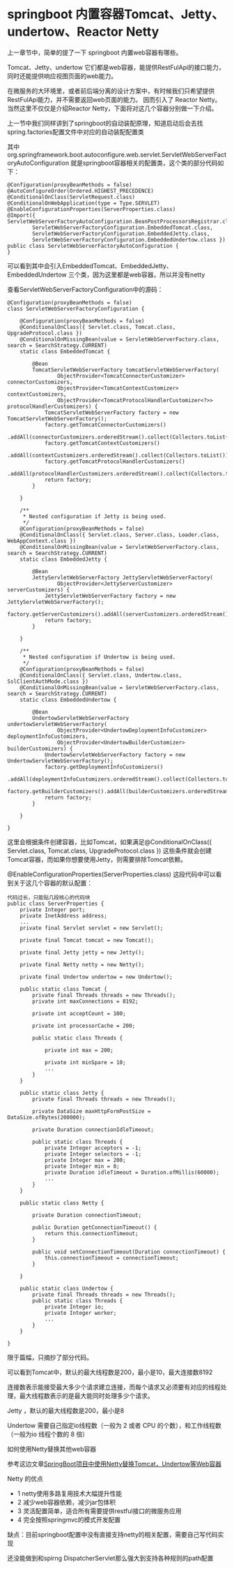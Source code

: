 # springboot 内置容器Tomcat、Jetty、undertow、Reactor Netty

上一章节中，简单的提了一下 springboot 内置web容器有哪些。

Tomcat、Jetty、undertow 它们都是web容器，能提供RestFulApi的接口能力，同时还能提供响应视图页面的web能力。

在微服务的大环境里，或者前后端分离的设计方案中，有时候我们只希望提供RestFulApi能力，并不需要返回web页面的能力。
因而引入了 Reactor Netty。当然这里不仅仅是介绍Reactor Netty，下面将对这几个容器分别做一下介绍。

上一节中我们同样讲到了springboot的自动装配原理，知道启动后会去找spring.factories配置文件中对应的自动装配配置类

其中org.springframework.boot.autoconfigure.web.servlet.ServletWebServerFactoryAutoConfiguration 就是springboot容器相关的配置类，这个类的部分代码如下：

```
@Configuration(proxyBeanMethods = false)
@AutoConfigureOrder(Ordered.HIGHEST_PRECEDENCE)
@ConditionalOnClass(ServletRequest.class)
@ConditionalOnWebApplication(type = Type.SERVLET)
@EnableConfigurationProperties(ServerProperties.class)
@Import({ ServletWebServerFactoryAutoConfiguration.BeanPostProcessorsRegistrar.class,
		ServletWebServerFactoryConfiguration.EmbeddedTomcat.class,
		ServletWebServerFactoryConfiguration.EmbeddedJetty.class,
		ServletWebServerFactoryConfiguration.EmbeddedUndertow.class })
public class ServletWebServerFactoryAutoConfiguration {
}

```

可以看到其中会引入EmbeddedTomcat、EmbeddedJetty、EmbeddedUndertow 三个类，因为这里都是web容器，所以并没有netty

查看ServletWebServerFactoryConfiguration中的源码：

```
@Configuration(proxyBeanMethods = false)
class ServletWebServerFactoryConfiguration {

	@Configuration(proxyBeanMethods = false)
	@ConditionalOnClass({ Servlet.class, Tomcat.class, UpgradeProtocol.class })
	@ConditionalOnMissingBean(value = ServletWebServerFactory.class, search = SearchStrategy.CURRENT)
	static class EmbeddedTomcat {

		@Bean
		TomcatServletWebServerFactory tomcatServletWebServerFactory(
				ObjectProvider<TomcatConnectorCustomizer> connectorCustomizers,
				ObjectProvider<TomcatContextCustomizer> contextCustomizers,
				ObjectProvider<TomcatProtocolHandlerCustomizer<?>> protocolHandlerCustomizers) {
			TomcatServletWebServerFactory factory = new TomcatServletWebServerFactory();
			factory.getTomcatConnectorCustomizers()
					.addAll(connectorCustomizers.orderedStream().collect(Collectors.toList()));
			factory.getTomcatContextCustomizers()
					.addAll(contextCustomizers.orderedStream().collect(Collectors.toList()));
			factory.getTomcatProtocolHandlerCustomizers()
					.addAll(protocolHandlerCustomizers.orderedStream().collect(Collectors.toList()));
			return factory;
		}

	}

	/**
	 * Nested configuration if Jetty is being used.
	 */
	@Configuration(proxyBeanMethods = false)
	@ConditionalOnClass({ Servlet.class, Server.class, Loader.class, WebAppContext.class })
	@ConditionalOnMissingBean(value = ServletWebServerFactory.class, search = SearchStrategy.CURRENT)
	static class EmbeddedJetty {

		@Bean
		JettyServletWebServerFactory JettyServletWebServerFactory(
				ObjectProvider<JettyServerCustomizer> serverCustomizers) {
			JettyServletWebServerFactory factory = new JettyServletWebServerFactory();
			factory.getServerCustomizers().addAll(serverCustomizers.orderedStream().collect(Collectors.toList()));
			return factory;
		}

	}

	/**
	 * Nested configuration if Undertow is being used.
	 */
	@Configuration(proxyBeanMethods = false)
	@ConditionalOnClass({ Servlet.class, Undertow.class, SslClientAuthMode.class })
	@ConditionalOnMissingBean(value = ServletWebServerFactory.class, search = SearchStrategy.CURRENT)
	static class EmbeddedUndertow {

		@Bean
		UndertowServletWebServerFactory undertowServletWebServerFactory(
				ObjectProvider<UndertowDeploymentInfoCustomizer> deploymentInfoCustomizers,
				ObjectProvider<UndertowBuilderCustomizer> builderCustomizers) {
			UndertowServletWebServerFactory factory = new UndertowServletWebServerFactory();
			factory.getDeploymentInfoCustomizers()
					.addAll(deploymentInfoCustomizers.orderedStream().collect(Collectors.toList()));
			factory.getBuilderCustomizers().addAll(builderCustomizers.orderedStream().collect(Collectors.toList()));
			return factory;
		}

	}

}
```

这里会根据条件创建容器，比如Tomcat，如果满足@ConditionalOnClass({ Servlet.class, Tomcat.class, UpgradeProtocol.class })
这些条件就会创建Tomcat容器，而如果你想要使用Jetty，则需要排除Tomcat依赖。

@EnableConfigurationProperties(ServerProperties.class) 这段代码中可以看到关于这几个容器的默认配置：

```
代码过长，只能贴几段核心的代码块
public class ServerProperties {
	private Integer port;
	private InetAddress address;
    ...
	private final Servlet servlet = new Servlet();

	private final Tomcat tomcat = new Tomcat();

	private final Jetty jetty = new Jetty();

	private final Netty netty = new Netty();

	private final Undertow undertow = new Undertow();

	public static class Tomcat {
		private final Threads threads = new Threads();
		private int maxConnections = 8192;

		private int acceptCount = 100;

		private int processorCache = 200;

		public static class Threads {

			private int max = 200;

			private int minSpare = 10;
			...
		}
	}

	public static class Jetty {
		private final Threads threads = new Threads();

		private DataSize maxHttpFormPostSize = DataSize.ofBytes(200000);

		private Duration connectionIdleTimeout;

		public static class Threads {
			private Integer acceptors = -1;
			private Integer selectors = -1;
			private Integer max = 200;
			private Integer min = 8;
			private Duration idleTimeout = Duration.ofMillis(60000);
			...
		}
	}

	public static class Netty {
		
		private Duration connectionTimeout;

		public Duration getConnectionTimeout() {
			return this.connectionTimeout;
		}

		public void setConnectionTimeout(Duration connectionTimeout) {
			this.connectionTimeout = connectionTimeout;
		}

	}

	public static class Undertow {
		private final Threads threads = new Threads();
		public static class Threads {
			private Integer io;
			private Integer worker;
			...
		}
	}

}

```

限于篇幅，只摘抄了部分代码。

可以看到Tomcat中，默认的最大线程数是200，最小是10，最大连接数8192

连接数表示能接受最大多少个请求建立连接，而每个请求又必须要有对应的线程处理，最大线程数表示的是最大能同时处理多少个请求。

Jetty ，默认的最大线程数是200，最小是8

Undertow 需要自己指定io线程数（一般为 2 或者 CPU 的个数），和工作线程数（一般为io 线程个数的 8 倍）

如何使用Netty替换其他web容器

参考这边文章[SpringBoot项目中使用Netty替换Tomcat，Undertow等Web容器](https://www.jianshu.com/p/89403b1b314d)

Netty 的优点

- 1 netty使用多路复用技术大幅提升性能
- 2 减少web容器依赖，减少jar包体积
- 3 灵活配置简单，适合所有需要提供restful接口的微服务应用
- 4 完全按照springmvc的模式开发配置

缺点：目前springboot配置中没有直接支持netty的相关配置，需要自己写代码实现

还没能做到和spirng DispatcherServlet那么强大到支持各种规则的path配置